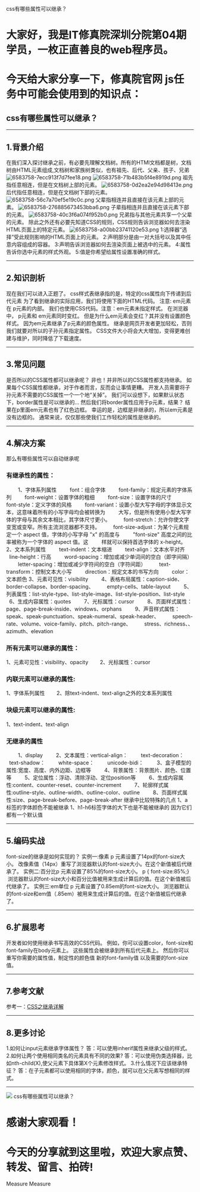 css有哪些属性可以继承？

# 大家好，我是IT修真院深圳分院第04期学员，一枚正直善良的web程序员。

# **今天给大家分享一下，修真院官网 js任务中可能会使用到的知识点：**

## css有哪些属性可以继承？

* * *

## 1.背景介绍

在我们深入探讨继承之前，有必要先理解文档树。所有的HTMl文档都是树，文档树由HTML元素组成,文档树和家族树类似，也有祖先、后代、父亲、孩子、兄弟
![6583758-7ecc913f7d7fee18.png](https://gitee.com/hjb2722404/tuchuang/raw/master/img/20210108134200.png)
![6583758-71b483b5f4e8919d.png](https://gitee.com/hjb2722404/tuchuang/raw/master/img/20210108134204.png)
祖先指任意相连，但是在文档树上部的元素。
![6583758-0d2ea2e94d98413e.png](https://gitee.com/hjb2722404/tuchuang/raw/master/img/20210108134207.png)
后代指任意相连，但是在文档树下部的元素。
![6583758-56c7a70ef5e19c0c.png](https://gitee.com/hjb2722404/tuchuang/raw/master/img/20210108134211.png)
父辈指相连并且直接在该元素上部的元素。
![6583758-276885673453bba6.png](https://gitee.com/hjb2722404/tuchuang/raw/master/img/20210108134214.png)
子辈指相连并且直接在该元素下部的元素。
![6583758-40c3f6a074f952b0.png](https://gitee.com/hjb2722404/tuchuang/raw/master/img/20210108134217.png)
兄弟指与其他元素共享一个父辈的元素。
除此之外还有必要先知道CSS的规则，CSS规则告诉浏览器如何去渲染HTML页面上的特定元素。
![6583758-a00bb23741120e53.png](https://gitee.com/hjb2722404/tuchuang/raw/master/img/20210108134223.png)
1:选择器“选择”受此规则影响的HTML页面上的元素。
2:声明部分是由一对大括号以及其中任意内容组成的容器。
3:声明告诉浏览器如何去渲染页面上被选中的元素。
4:属性告诉你选中元素的样式外观。
5:值是你希望给属性设置准确的样式。

* * *

## 2.知识剖析

现在我们可以进入正题了。
css样式表继承指的是，特定的css属性向下传递到后代元素
为了看到继承的实际应用，我们将使用下面的HTML代码。
注意: em元素在 p元素的内部。
我们也使用CSS代码。注意：em元素未指定样式。
在浏览器中， p元素和 em元素同时变红。
但是为什么em元素会变红？其并没有设置颜色样式。
因为em元素继承了p元素的颜色属性。
继承是网页开发者更加轻松，否则我们就要对所以的子孙元素指定属性。
CSS文件大小将会大大增加，变得更难创建与维护，同时降低了下载速度。

* * *

## 3.常见问题

是否所以的CSS属性都可以继承呢？
非也！并非所以的CSS属性都支持继承。
如果每个CSS属性都继承，对于作者而言，反而会让事情更糟。
开发人员需要将子孙元素不需要的CSS属性一个一个地“关掉”。
我们可以设想下，如果默认状态下，border属性是可以继承的...
然后我们将border属性应用于p元素，结果？
结果在p里面em元素也有了红色边框。
幸运的是，边框是非继承的，所以em元素是没有边框的。
通常来说，仅仅那些使我们工作轻松的属性是继承的。

* * *

## 4.解决方案

那么有哪些属性可以自动继承呢

### 有继承性的属性：

        1、字体系列属性
        font：组合字体
        font-family：规定元素的字体系列
        font-weight：设置字体的粗细
        font-size：设置字体的尺寸
        font-style：定义字体的风格
        font-variant：设置小型大写字母的字体显示文本，这意味着所有的小写字母均会被转换为
        大写，但是所有使用小型大写字体的字母与其余文本相比，其字体尺寸更小。
        font-stretch：允许你使文字变宽或变窄。所有主流浏览器都不支持。
        font-size-adjust：为某个元素规定一个 aspect 值，字体的小写字母 "x" 的高度与
        "font-size" 高度之间的比率被称为一个字体的 aspect 值。这
        样就可以保持首选字体的 x-height。
2、文本系列属性
        text-indent：文本缩进
        text-align：文本水平对齐
        line-height：行高
        word-spacing：增加或减少单词间的空白（即字间隔）
        letter-spacing：增加或减少字符间的空白（字符间距）
        text-transform：控制文本大小写
        direction：规定文本的书写方向
        color：文本颜色
3、元素可见性：visibility
        4、表格布局属性：caption-side、border-collapse、border-spacing、
        empty-cells、table-layout
        5、列表属性：list-style-type、list-style-image、list-style-position、list-style
        6、生成内容属性：quotes
        7、光标属性：cursor
        8、页面样式属性：page、page-break-inside、windows、orphans
        9、声音样式属性：speak、speak-punctuation、speak-numeral、speak-header、
        speech-rate、volume、voice-family、pitch、pitch-range、
        stress、richness、、azimuth、elevation

### 所有元素可以继承的属性：

1、元素可见性：visibility、opacity        2、光标属性：cursor

###  内联元素可以继承的属性:

1、字体系列属性        2、除text-indent、text-align之外的文本系列属性

### 块级元素可以继承的属性:

1、text-indent、text-align

### 无继承的属性

        1、display
        2、文本属性：vertical-align：
        text-decoration：
        text-shadow：
        white-space：
        unicode-bidi：
        3、盒子模型的属性:宽度、高度、内外边距、边框等
        4、背景属性：背景图片、颜色、位置等
        5、定位属性：浮动、清除浮动、定位position等
        6、生成内容属性:content、counter-reset、counter-increment
        7、轮廓样式属性:outline-style、outline-width、outline-color、outline
        8、页面样式属性:size、page-break-before、page-break-after
继承中比较特殊的几点
1、a 标签的字体颜色不能被继承
1、h1-h6标签字体的大下也是不能被继承的
因为它们都有一个默认值

* * *

## 5.编码实战

font-size的继承是如何实现的？
实例一:像素
p 元素设置了14px的font-size大小。
改像素值（14px）重写了浏览器默认的font-size大小。在这个新值被后代继承了。
实例二:百分比p 元素设置了85%的font-size大小。 p { font-size:85%;}
 浏览器默认的font-size大小和百分比值被用来生成计算后的值。在这个新值被后代继承了。
实例三:em单位
p 元素设置了0.85em的font-size大小。
浏览器默认的font-size和em值（.85em）被用来生成计算后的值。在这个新值被后代继承了。

* * *

## 6.扩展思考

开发者如何使用继承书写高效的CSS代码。
例如，你可以设置color，font-size和font-family在body元素上。
这些属性会被继承到所有后代元素上。
然后你可以重写你需要的属性值，制定性的颜色值
新的font-family值
以及需要的font-size值。

* * *

## 7.参考文献

参考一：[CSS之继承详解](https://link.jianshu.com/?t=https%3A%2F%2Fwww.slideshare.net%2Fzhangxinxu%2Fcss-4863848)

* * *

## 8.更多讨论

1.如何让input元素继承字体属性？
答：可以使用inherif属性来继承父级的样式。
2.如何让两个使用相同类名的元素具有不同的效果?
答：可以使用伪类选择器，比如nth-child(X),使父元素下具体第X个元素修改样式。
3.什么情况下应该继承特征？
答：在子元素都可以使用相同的字体，颜色，就可以在父元素写想相同的样式。

* * *

![](https://upload.jianshu.io/videos/cover_imgs/null?imageView2/1/w/90/h/90)
css有哪些属性可以继承？

# 感谢大家观看！

# 今天的分享就到这里啦，欢迎大家点赞、转发、留言、拍砖!

Measure
Measure